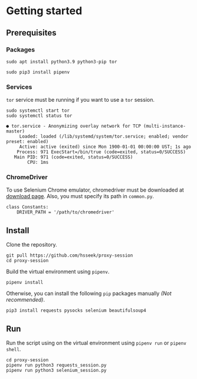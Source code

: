 # Getting started
## Prerequisites
### Packages
```
sudo apt install python3.9 python3-pip tor
```
```
sudo pip3 install pipenv
```
### Services
`tor` service must be running if you want to use a `tor` session.
```
sudo systemctl start tor
sudo systemctl status tor
```
```
● tor.service - Anonymizing overlay network for TCP (multi-instance-master)
     Loaded: loaded (/lib/systemd/system/tor.service; enabled; vendor preset: enabled)
     Active: active (exited) since Mon 1900-01-01 00:00:00 UST; 1s ago
    Process: 971 ExecStart=/bin/true (code=exited, status=0/SUCCESS)
   Main PID: 971 (code=exited, status=0/SUCCESS)
        CPU: 1ms
```
### ChromeDriver
To use Selenium Chrome emulator, chromedriver must be downloaded at [download page](https://chromedriver.chromium.org/downloads).
Also, you must specify its path in `common.py`.
```
class Constants:
    DRIVER_PATH = '/path/to/chromedriver'
```

## Install
Clone the repository.
```
git pull https://github.com/hsseek/proxy-session
cd proxy-session
```
Build the virtual environment using `pipenv`.
```
pipenv install
```
Otherwise, you can install the following `pip` packages manually _(Not recommended)_.
```
pip3 install requests pysocks selenium beautifulsoup4
```

## Run
Run the script using on the virtual environment using `pipenv run` or `pipenv shell`.
```
cd proxy-session
pipenv run python3 requests_session.py
pipenv run python3 selenium_session.py
```
